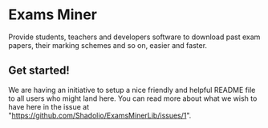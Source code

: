 # Exams Miner
Provide students, teachers and developers software to download past exam papers, their marking schemes and so on, easier and faster.

## Get started!

We are having an initiative to setup a nice friendly and helpful README file to all users who might land here. You can read more about what we wish to have here in the issue at "https://github.com/Shadolio/ExamsMinerLib/issues/1".
